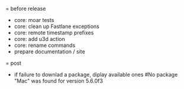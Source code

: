 = before release
* core: moar tests
* core: clean up Fastlane exceptions
* core: remote timestamp prefixes
* core: add u3d action
* core: rename commands
* prepare documentation / site


= post
* if failure to downlad a package, diplay available ones
  #No package "Mac" was found for version 5.6.0f3

